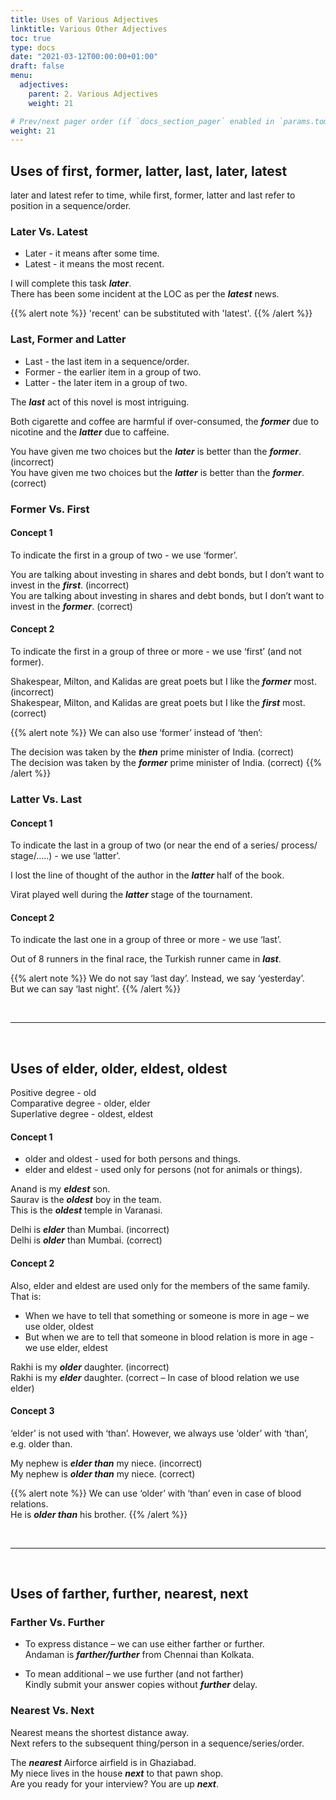 ```yaml
---
title: Uses of Various Adjectives 
linktitle: Various Other Adjectives  
toc: true
type: docs
date: "2021-03-12T00:00:00+01:00"
draft: false
menu:
  adjectives:
    parent: 2. Various Adjectives 
    weight: 21

# Prev/next pager order (if `docs_section_pager` enabled in `params.toml`)
weight: 21
---
```


## Uses of first, former, latter, last, later, latest

later and latest refer to time, while first, former, latter and last refer to position in a sequence/order.

### Later Vs. Latest

* Later - it means after some time.
* Latest - it means the most recent.

I will complete this task ***later***. <br>
There has been some incident at the LOC as per the ***latest*** news.

{{% alert note %}}
'recent' can be substituted with 'latest'.
{{% /alert %}} 

### Last, Former and Latter

* Last - the last item in a sequence/order.
* Former - the earlier item in a group of two.
* Latter - the later item in a group of two. 

The ***last*** act of this novel is most intriguing. 

Both cigarette and coffee are harmful if over-consumed, the ***former*** due to nicotine and the ***latter*** due to caffeine.

You have given me two choices but the ***<span class="mak-text-color-incorrect">later</span>*** is better than the ***former***. (incorrect) <br>
You have given me two choices but the ***<span class="mak-text-color">latter</span>*** is better than the ***former***. (correct)

### Former Vs. First

#### Concept 1

To indicate the first in a group of two - we use ‘former’.

You are talking about investing in shares and debt bonds, but I don’t want to invest in the ***<span class="mak-text-color-incorrect">first</span>***. (incorrect) <br>
You are talking about investing in shares and debt bonds, but I don’t want to invest in the ***<span class="mak-text-color">former</span>***. (correct)

#### Concept 2

To indicate the first in a group of three or more - we use ‘first’ (and not former).

Shakespear, Milton, and Kalidas are great poets but I like the ***<span class="mak-text-color-incorrect">former</span>*** most. (incorrect) <br>
Shakespear, Milton, and Kalidas are great poets but I like the ***<span class="mak-text-color">first</span>*** most. (correct)

{{% alert note %}}
We can also use ‘former’ instead of ‘then’: 

The decision was taken by the ***then*** prime minister of India. (correct) <br>
The decision was taken by the ***former*** prime minister of India. (correct)
{{% /alert %}}

### Latter Vs. Last

#### Concept 1

To indicate the last in a group of two (or near the end of a series/ process/ stage/.....) - we use ‘latter’.

I lost the line of thought of the author in the ***latter*** half of the book. 

Virat played well during the ***latter*** stage of the tournament.  

#### Concept 2

To indicate the last one in a group of three or more - we use ‘last’. 

Out of 8 runners in the final race, the Turkish runner came in ***last***. 

{{% alert note %}}
We do not say ‘last day’. Instead, we say ‘yesterday’.  <br>
But we can say ‘last night’.
{{% /alert %}}

<br><hr><br>

## Uses of elder, older, eldest, oldest 

Positive degree - old <br>
Comparative degree - older,  elder <br>
Superlative degree -  oldest, eldest <br>

#### Concept 1

* older and oldest - used for both persons and things.
* elder and eldest - used only for persons (not for animals or things). 

Anand is my ***eldest*** son. <br>
Saurav is the ***oldest*** boy in the team. <br>
This is the ***oldest*** temple in Varanasi. <br>

Delhi is ***<span class="mak-text-color-incorrect">elder</span>*** than Mumbai. (incorrect) <br>
Delhi is ***<span class="mak-text-color">older</span>*** than Mumbai. (correct) 

#### Concept 2

Also, elder and eldest are used only for the members of the same family. That is:

* When we have to tell that something or someone is more in age – we use older, oldest <br>
* But when we are to tell that someone in blood relation is more in age -  we use elder, eldest

Rakhi is my ***<span class="mak-text-color-incorrect">older</span>*** daughter. (incorrect) <br>
Rakhi is my ***<span class="mak-text-color">elder</span>*** daughter. (correct – In case of blood relation we use elder)  

#### Concept 3

‘elder’ is not used with ‘than’. However, we always use ‘older’ with ‘than’, e.g. older than. 

My nephew is ***<span class="mak-text-color-incorrect">elder than</span>*** my niece. (incorrect) <br>
My nephew is ***<span class="mak-text-color">older than</span>*** my niece. (correct) 

{{% alert note %}}
We can use ‘older’ with ‘than’ even in case of blood relations. <br>
He is ***older than*** his brother.
{{% /alert %}}

<br><hr><br>

## Uses of farther, further, nearest, next 

### Farther Vs. Further

* To express distance – we can use either farther or further. <br>
Andaman is ***farther/further*** from Chennai than Kolkata.

* To mean additional – we use further (and not farther) <br>
Kindly submit your answer copies without ***further*** delay.	

### Nearest Vs. Next

Nearest means the shortest distance away. <br>
Next refers to the subsequent thing/person in a sequence/series/order. <br>

The ***nearest*** Airforce airfield is in Ghaziabad. <br>
My niece lives in the house ***next*** to that pawn shop. <br>
Are you ready for your interview? You are up ***next***.

